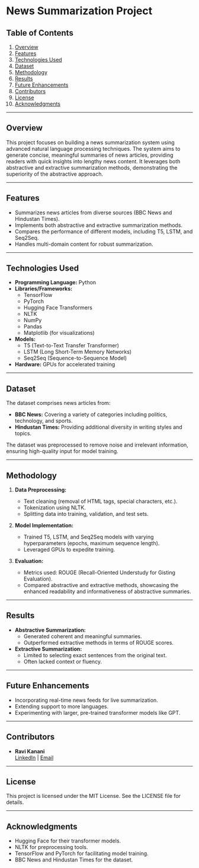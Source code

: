 # News Summarization Project

## Table of Contents
1. [Overview](#overview)
2. [Features](#features)
3. [Technologies Used](#technologies-used)
4. [Dataset](#dataset)
5. [Methodology](#methodology)
6. [Results](#results)
7. [Future Enhancements](#future-enhancements)
8. [Contributors](#contributors)
9. [License](#license)
10. [Acknowledgments](#acknowledgments)

---

## Overview
This project focuses on building a news summarization system using advanced natural language processing techniques. The system aims to generate concise, meaningful summaries of news articles, providing readers with quick insights into lengthy news content. It leverages both abstractive and extractive summarization methods, demonstrating the superiority of the abstractive approach.

---

## Features
- Summarizes news articles from diverse sources (BBC News and Hindustan Times).
- Implements both abstractive and extractive summarization methods.
- Compares the performance of different models, including T5, LSTM, and Seq2Seq.
- Handles multi-domain content for robust summarization.

---

## Technologies Used
- **Programming Language:** Python
- **Libraries/Frameworks:**
  - TensorFlow
  - PyTorch
  - Hugging Face Transformers
  - NLTK
  - NumPy
  - Pandas
  - Matplotlib (for visualizations)
- **Models:**
  - T5 (Text-to-Text Transfer Transformer)
  - LSTM (Long Short-Term Memory Networks)
  - Seq2Seq (Sequence-to-Sequence Model)
- **Hardware:** GPUs for accelerated training

---

## Dataset
The dataset comprises news articles from:
- **BBC News:** Covering a variety of categories including politics, technology, and sports.
- **Hindustan Times:** Providing additional diversity in writing styles and topics.

The dataset was preprocessed to remove noise and irrelevant information, ensuring high-quality input for model training.

---

## Methodology
1. **Data Preprocessing:**
   - Text cleaning (removal of HTML tags, special characters, etc.).
   - Tokenization using NLTK.
   - Splitting data into training, validation, and test sets.

2. **Model Implementation:**
   - Trained T5, LSTM, and Seq2Seq models with varying hyperparameters (epochs, maximum sequence length).
   - Leveraged GPUs to expedite training.

3. **Evaluation:**
   - Metrics used: ROUGE (Recall-Oriented Understudy for Gisting Evaluation).
   - Compared abstractive and extractive methods, showcasing the enhanced readability and informativeness of abstractive summaries.

---

## Results
- **Abstractive Summarization:**
  - Generated coherent and meaningful summaries.
  - Outperformed extractive methods in terms of ROUGE scores.
- **Extractive Summarization:**
  - Limited to selecting exact sentences from the original text.
  - Often lacked context or fluency.

---

## Future Enhancements
- Incorporating real-time news feeds for live summarization.
- Extending support to more languages.
- Experimenting with larger, pre-trained transformer models like GPT.

---

## Contributors
- **Ravi Kanani**  
  [LinkedIn](https://www.linkedin.com/in/ravi-kanani/) | [Email](mailto:ravikanani2003@gmail.com)  

---

## License
This project is licensed under the MIT License. See the LICENSE file for details.

---

## Acknowledgments
- Hugging Face for their transformer models.
- NLTK for preprocessing tools.
- TensorFlow and PyTorch for facilitating model training.
- BBC News and Hindustan Times for the dataset.

